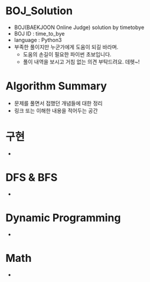 BOJ_Solution
===========

- BOJ(BAEKJOON Online Judge) solution by timetobye
- BOJ ID : time_to_bye
- language : Python3
- 부족한 풀이지만 누군가에게 도움이 되길 바라며.
  - 도움의 손길이 필요한 파이썬 초보입니다.
  - 풀이 내역을 보시고 거침 없는 의견 부탁드려요. 데헷~!


Algorithm Summary
==================================================
- 문제를 풀면서 접했던 개념들에 대한 정리
- 링크 또는 이해한 내용을 적어두는 공간

구현
==================================================
-

DFS & BFS
==================================================
-

Dynamic Programming
==================================================
- 

Math
==================================================
- 


